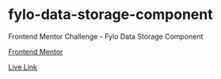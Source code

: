 # fylo-data-storage-component
Frontend Mentor Challenge - Fylo Data Storage Component

[Frontend Mentor](https://www.frontendmentor.io/challenges/fylo-data-storage-component-1dZPRbV5n)

[Live Link](https://jdegand.github.io/fylo-data-storage-component/)
